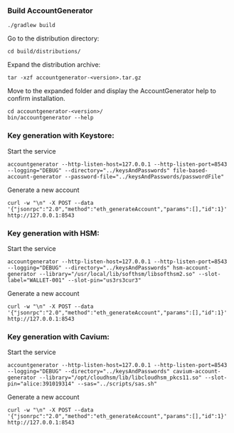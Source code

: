 ### Build AccountGenerator
```
./gradlew build
```
Go to the distribution directory:
```
cd build/distributions/
```
Expand the distribution archive:
```
tar -xzf accountgenerator-<version>.tar.gz
```
Move to the expanded folder and display the AccountGenerator help to confirm installation.
```
cd accountgenerator-<version>/
bin/accountgenerator --help
```
### Key generation with Keystore:
Start the service
```
accountgenerator --http-listen-host=127.0.0.1 --http-listen-port=8543 --logging="DEBUG" --directory="../keysAndPasswords" file-based-account-generator --password-file="../keysAndPasswords/passwordFile"  
```
Generate a new account
```
curl -w "\n" -X POST --data '{"jsonrpc":"2.0","method":"eth_generateAccount","params":[],"id":1}' http://127.0.0.1:8543
```
### Key generation with HSM:
Start the service
```
accountgenerator --http-listen-host=127.0.0.1 --http-listen-port=8543 --logging="DEBUG" --directory="../keysAndPasswords" hsm-account-generator --library="/usr/local/lib/softhsm/libsofthsm2.so" --slot-label="WALLET-001" --slot-pin="us3rs3cur3"  
```
Generate a new account
```
curl -w "\n" -X POST --data '{"jsonrpc":"2.0","method":"eth_generateAccount","params":[],"id":1}' http://127.0.0.1:8543
```
### Key generation with Cavium:
Start the service
```
accountgenerator --http-listen-host=127.0.0.1 --http-listen-port=8543 --logging="DEBUG" --directory="../keysAndPasswords" cavium-account-generator --library="/opt/cloudhsm/lib/libcloudhsm_pkcs11.so" --slot-pin="alice:391019314" --sas="../scripts/sas.sh"
```
Generate a new account
```
curl -w "\n" -X POST --data '{"jsonrpc":"2.0","method":"eth_generateAccount","params":[],"id":1}' http://127.0.0.1:8543
```
